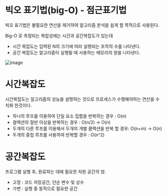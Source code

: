 # 빅오 표기법(big-O) - 점근표기법
빅오 표기법은 불필요한 연산을 제거하여 알고리즘 분석을 쉽게 할 목적으로 사용된다.

Big-O 로 측정되는 복잡성에는 시간과 공간복잡도가 있는데
- 시간 복잡도는 입력된 N의 크기에 따라 실행되는 조작의 수를 나타낸다.
- 공간 복잡도는 알고리즘이 실행될 때 사용하는 메모리의 양을 나타낸다.

![image](https://user-images.githubusercontent.com/70922665/145704647-9f8d2f44-862a-4d99-b0d6-e2a1fbcaaba1.png)

# 시간복잡도
시간복잡도는 알고리즘의 성능을 설명하는 것으로 프로세스가 수행해야하는 연산을 수치화 한것이다.

- 하나의 루프를 이용하여 단일 요소 집합을 반복하는 경우 : O(n)
- 컬렉션의 절반 이상을 반복하는 경우 : O(n/2) -> O(n)
- 두개의 다른 루프를 이용해서 두개의 개별 콜렉션을 반복 할 경우: O(n+m) -> O(n)
- 두개의 중첩 루프를 사용하여 반복할 경우 : O(n^2)

# 공간복잡도
프로그램 실행 후, 완료하는 데에 필요한 자원 공간의 양.
- 고정 : 코드 저장공간, 단순 변수 및 상수
- 가변 : 실행 중 동적으로 필요한 공간
